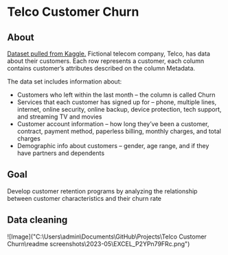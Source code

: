 # Telco Customer Churn

## About

[Dataset pulled from Kaggle.](https://www.kaggle.com/datasets/blastchar/telco-customer-churn)
Fictional telecom company, Telco, has data about their customers. Each row represents a customer, each column contains customer’s attributes described on the column Metadata.

The data set includes information about:

* Customers who left within the last month – the column is called Churn
* Services that each customer has signed up for – phone, multiple lines, internet, online security, online backup, device protection, tech support, and streaming TV and movies
* Customer account information – how long they’ve been a customer, contract, payment method, paperless billing, monthly charges, and total charges
* Demographic info about customers – gender, age range, and if they have partners and dependents

## Goal

Develop customer retention programs by analyzing the relationship between customer characteristics and their churn rate

## Data cleaning

![Image]("C:\Users\admin\Documents\GitHub\Projects\Telco Customer Churn\readme screenshots\2023-05\EXCEL_P2YPn79FRc.png")
